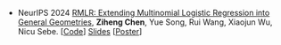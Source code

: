 - <span class="conf-badge">NeurIPS 2024</span>
[RMLR: Extending Multinomial Logistic Regression into General Geometries](http://arxiv.org/abs/2409.19433),
**Ziheng Chen**, Yue Song, Rui Wang, Xiaojun Wu, Nicu Sebe.
[[Code](https://github.com/GitZH-Chen/RMLR)] 
[Slides](https://github.com/GitZH-Chen/RMLR/raw/main/NeurIPS24_RMLR_PPT.pdf)
[[Poster](https://github.com/GitZH-Chen/RMLR/raw/main/NeurIPS24_RMLR_Poster.pdf)]
<!-- [[Video](https://iclr.cc/virtual/2024/poster/17806)] -->